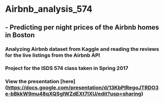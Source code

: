 # Airbnb_analysis_574
## - Predicting per night prices of the Airbnb homes in Boston
### Analyzing Airbnb dataset from Kaggle and reading the reviews for the live listings from the Airbnb API
### Project for the ISDS 574 class taken in Spring 2017
### View the presentation [here] (https://docs.google.com/presentation/d/13KbPIRegoJTRDO3e-bBkkW9mu48qXQSglWZdEXt7lXU/edit?usp=sharing)
